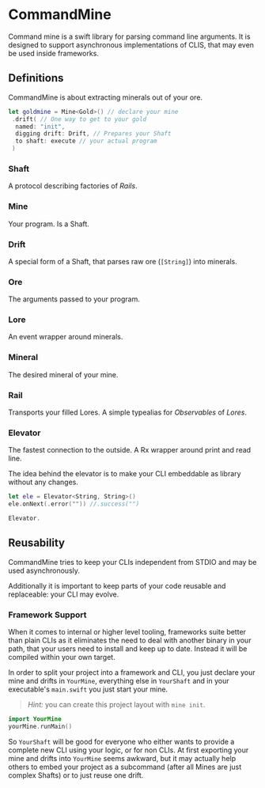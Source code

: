# CommandMine
Command mine is a swift library for parsing command line arguments. It is designed to support asynchronous implementations of CLIS, that may even be used inside frameworks.

## Definitions
CommandMine is about extracting minerals out of your ore.

```swift
let goldmine = Mine<Gold>() // declare your mine
 .drift( // One way to get to your gold
  named: "init",
  digging drift: Drift, // Prepares your Shaft
  to shaft: execute // your actual program
 )
```

### Shaft
A protocol describing factories of *Rails*.
### Mine
Your program. Is a Shaft.
### Drift
A special form of a Shaft, that parses raw ore (`[String]`) into minerals.
### Ore
The arguments passed to your program.
### Lore
An event wrapper around minerals.
### Mineral
The desired mineral of your mine.
### Rail
Transports your filled Lores.
A simple typealias for *Observables* of *Lores*.
### Elevator
The fastest connection to the outside. A Rx wrapper around print and read line.

The idea behind the elevator is to make your CLI embeddable as library without any changes.
```swift
let ele = Elevator<String, String>()
ele.onNext(.error("")) //.success("")

Elevator.
```

## Reusability
CommandMine tries to keep your CLIs independent from STDIO and may be used asynchronously.

Additionally it is important to keep parts of your code reusable and replaceable: your CLI may evolve.

### Framework Support
When it comes to internal or higher level tooling, frameworks suite better than plain CLIs as it eliminates the need to deal with another binary in your path, that your users need to install and keep up to date. Instead it will be compiled within your own target.

In order to split your project into a framework and CLI, you just declare your mine and drifts in `YourMine`, everything else in `YourShaft` and in your executable's `main.swift` you just start your mine.

> *Hint:* you can create this project layout with `mine init`.

```swift
import YourMine
yourMine.runMain()
```

So `YourShaft`  will be good for everyone who either wants to provide a complete new CLI using your logic, or for non CLIs.
At first exporting your mine and drifts into `YourMine` seems awkward, but it may actually help others to embed your project as a subcommand (after all Mines are just complex Shafts) or to just reuse one drift.
